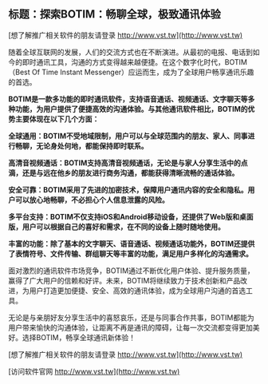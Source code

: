 ## **标题：探索BOTIM：畅聊全球，极致通讯体验**

[想了解推广相关软件的朋友请登录 http://www.vst.tw](http://www.vst.tw)

随着全球互联网的发展，人们的交流方式也在不断演进。从最初的电报、电话到如今的即时通讯工具，沟通的方式变得越来越便捷。在这个数字化时代，BOTIM（Best Of Time Instant Messenger）应运而生，成为了全球用户畅享通讯乐趣的首选。

**BOTIM是一款多功能的即时通讯软件，支持语音通话、视频通话、文字聊天等多种功能，为用户提供了便捷高效的沟通体验。与其他通讯软件相比，BOTIM的优势主要体现在以下几个方面：**

**全球通用：BOTIM不受地域限制，用户可以与全球范围内的朋友、家人、同事进行畅聊，无论身处何地，都能保持即时联系。**

**高清音视频通话：BOTIM支持高清音视频通话，无论是与家人分享生活中的点滴，还是与远在他乡的朋友进行商务沟通，都能获得清晰流畅的通话体验。**

**安全可靠：BOTIM采用了先进的加密技术，保障用户通讯内容的安全和隐私。用户可以放心地畅聊，不必担心个人信息泄露的风险。**

**多平台支持：BOTIM不仅支持iOS和Android移动设备，还提供了Web版和桌面版，用户可以根据自己的喜好和需求，在不同的设备上随时随地使用。**

**丰富的功能：除了基本的文字聊天、语音通话、视频通话功能外，BOTIM还提供了表情符号、文件传输、群组聊天等丰富的功能，满足用户多样化的沟通需求。**

面对激烈的通讯软件市场竞争，BOTIM通过不断优化用户体验、提升服务质量，赢得了广大用户的信赖和好评。未来，BOTIM将继续致力于技术创新和产品改进，为用户打造更加便捷、安全、高效的通讯体验，成为全球用户沟通的首选工具。

无论是与亲朋好友分享生活中的喜怒哀乐，还是与同事合作共事，BOTIM都能为用户带来愉快的沟通体验，让距离不再是通讯的障碍，让每一次交流都变得更加美好。选择BOTIM，畅享全球通讯新体验！

[想了解推广相关软件的朋友请登录 http://www.vst.tw](http://www.vst.tw)


[访问软件官网 http://www.vst.tw](http://www.vst.tw)
